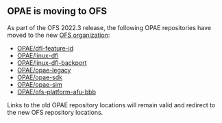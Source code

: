 ## OPAE is moving to OFS

As part of the OFS 2022.3 release, the following OPAE repositories
have moved to the new [OFS organization](https://github.com/OFS):

  - [OPAE/dfl-feature-id](https://github.com/OPAE/dfl-feature-id)
  - [OPAE/linux-dfl](https://github.com/OPAE/linux-dfl)
  - [OPAE/linux-dfl-backport](https://github.com/OPAE/linux-dfl-backport)
  - [OPAE/opae-legacy](https://github.com/OPAE/opae-legacy)
  - [OPAE/opae-sdk](https://github.com/OPAE/opae-sdk)
  - [OPAE/opae-sim](https://github.com/OPAE/opae-sim)
  - [OPAE/ofs-platform-afu-bbb](https://github.com/OPAE/ofs-platform-afu-bbb)

Links to the old OPAE repository locations will remain valid and redirect to
the new OFS repository locations.
